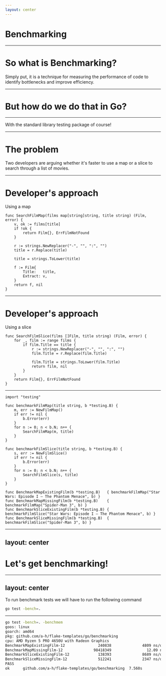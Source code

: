 ```yaml
---
layout: center
---
```


# Benchmarking

---

# So what is Benchmarking? 

Simply put, it is a technique for measuring the performance of code to identify bottlenecks and improve efficiency.

---

# But how do we do that in Go?

---

With the standard library testing package of course!

---

# The problem

Two developers are arguing whether it's faster to use a map or a slice to search through a list of movies.

---

# Developer's approach

Using a map 

```go{all|2-5|7-10|12-16}{lines:true}
func SearchFilmMap(films map[string]string, title string) (Film, error) {
	v, ok := films[title]
	if !ok {
		return Film{}, ErrFilmNotFound
	}

	r := strings.NewReplacer("-", "", ":", "")
	title = r.Replace(title)

	title = strings.ToLower(title)

	f := Film{
		Title:   title,
		Extract: v,
	}
	return f, nil
}
```
---

# Developer's approach
Using a slice

```go{all|2-3|4-7|8|11}{lines:true}
func SearchFilmSlice(films []Film, title string) (Film, error) {
	for _, film := range films {
		if film.Title == title {
			r := strings.NewReplacer("-", "", ":", "")
			film.Title = r.Replace(film.Title)

			film.Title = strings.ToLower(film.Title)
			return film, nil
		}
	}
	return Film{}, ErrFilmNotFound
}
```
---

```go{all|3-11|8|13-21|23-24|25-26}{lines:true}
import "testing"

func benchmarkFilmMap(title string, b *testing.B) {
	m, err := NewFilmMap()
	if err != nil {
		b.Error(err)
	}
	for n := 0; n < b.N; n++ {
		SearchFilmMap(m, title)
	}
}

func benchmarkFilmSlice(title string, b *testing.B) {
	s, err := NewFilmSlice()
	if err != nil {
		b.Error(err)
	}
	for n := 0; n < b.N; n++ {
		SearchFilmSlice(s, title)
	}
}

func BenchmarkMapExistingFilm(b *testing.B)   { benchmarkFilmMap("Star Wars: Episode I – The Phantom Menace", b) }
func BenchmarkMapMissingFilm(b *testing.B)    { benchmarkFilmMap("Spider-Man 3", b) }
func BenchmarkSliceExistingFilm(b *testing.B) { benchmarkFilmSlice("Star Wars: Episode I – The Phantom Menace", b) }
func BenchmarkSliceMissingFilm(b *testing.B)  { benchmarkFilmSlice("Spider-Man 3", b) }
```

---
layout: center
---

# Let's get benchmarking!

---
layout: center
---

To run benchmark tests we will have to run the following command
```sh
go test -bench=.
```
---
```sh
go test -bench=. -benchmem
goos: linux
goarch: amd64
pkg: github.com/a-h/flake-templates/go/benchmarking
cpu: AMD Ryzen 5 PRO 4650U with Radeon Graphics
BenchmarkMapExistingFilm-12               240838              4809 ns/op            6840 B/op          7 allocs/op
BenchmarkMapMissingFilm-12              98418349                12.09 ns/op            0 B/op          0 allocs/op
BenchmarkSliceExistingFilm-12             138393              8689 ns/op            6843 B/op          7 allocs/op
BenchmarkSliceMissingFilm-12              512241              2347 ns/op               3 B/op          0 allocs/op
PASS
ok      github.com/a-h/flake-templates/go/benchmarking  7.560s
```
